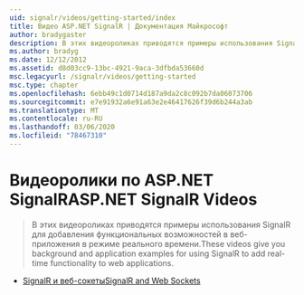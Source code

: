 ```yaml
---
uid: signalr/videos/getting-started/index
title: Видео ASP.NET SignalR | Документация Майкрософт
author: bradygaster
description: В этих видеороликах приводятся примеры использования SignalR для добавления функциональных возможностей в веб-приложения в режиме реального времени.
ms.author: bradyg
ms.date: 12/12/2012
ms.assetid: d8d03cc9-13bc-4921-9aca-3dfbda53660d
msc.legacyurl: /signalr/videos/getting-started
msc.type: chapter
ms.openlocfilehash: 6ebb49c1d0714d187a9da2c8c092b7da06073706
ms.sourcegitcommit: e7e91932a6e91a63e2e46417626f39d6b244a3ab
ms.translationtype: MT
ms.contentlocale: ru-RU
ms.lasthandoff: 03/06/2020
ms.locfileid: "78467310"
---
```

# <a name="aspnet-signalr-videos"></a><span data-ttu-id="a7a6c-103">Видеоролики по ASP.NET SignalR</span><span class="sxs-lookup"><span data-stu-id="a7a6c-103">ASP.NET SignalR Videos</span></span>

> <span data-ttu-id="a7a6c-104">В этих видеороликах приводятся примеры использования SignalR для добавления функциональных возможностей в веб-приложения в режиме реального времени.</span><span class="sxs-lookup"><span data-stu-id="a7a6c-104">These videos give you background and application examples for using SignalR to add real-time functionality to web applications.</span></span>

- [<span data-ttu-id="a7a6c-105">SignalR и веб-сокеты</span><span class="sxs-lookup"><span data-stu-id="a7a6c-105">SignalR and Web Sockets</span></span>](signalr-and-web-sockets.md)
